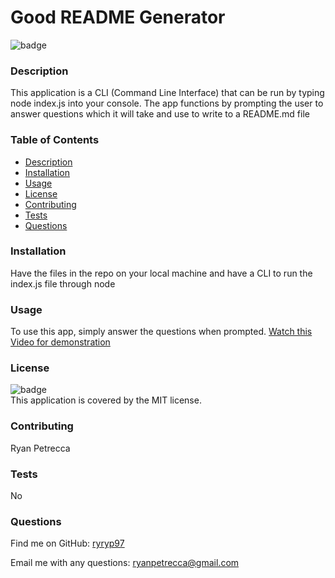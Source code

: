 # Good README Generator
  
   ![badge](https://img.shields.io/badge/license-MIT-brightgreen)<br />

   ### Description
   This application is a CLI (Command Line Interface) that can be run by typing node index.js into your console.  The app functions by prompting the user to answer questions        which it will take and use to write to a README.md file

   ### Table of Contents
   - [Description](#description)
   - [Installation](#installation)
   - [Usage](#usage)
   - [License](#license)
   - [Contributing](#contributing)
   - [Tests](#tests)
   - [Questions](#questions)

   ### Installation
   Have the files in the repo on your local machine and have a CLI to run the index.js file through node

   ### Usage
   To use this app, simply answer the questions when prompted.
   [Watch this Video for demonstration](https://drive.google.com/file/d/14hVVg-KSpqAOpWgLfZWD5FdIFMTo9Gk0/view)

   ### License
   ![badge](https://img.shields.io/badge/license-MIT-brightgreen)
    <br />
    This application is covered by the MIT license. 

   ### Contributing
   Ryan Petrecca

   ### Tests
   No

   ### Questions

   Find me on GitHub: [ryryp97](https://github.com/ryryp97)<br />

   Email me with any questions: ryanpetrecca@gmail.com<br /><br />
  

